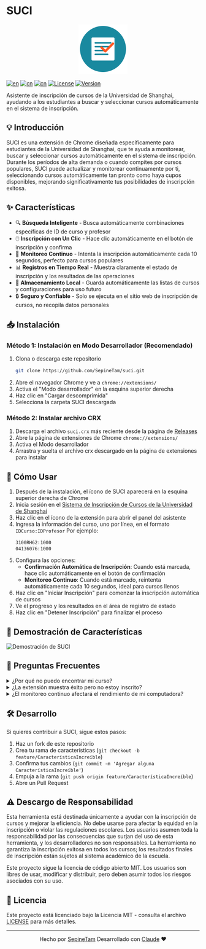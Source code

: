 # SUCI

<p align="center">
  <img src="../../../src/img/icons.svg" width="128" height="128" alt="Logo de SUCI">
</p>

[![en](https://img.shields.io/badge/lang-English-red.svg)](../../../README.md)
[![cn](https://img.shields.io/badge/语言-中文-yellow.svg)](../cn/README.md)
[![cn](https://img.shields.io/badge/come-Español-purple.svg)](README.md)
[![License](https://img.shields.io/badge/License-MIT-blue.svg)](https://opensource.org/licenses/MIT)
[![Version](https://img.shields.io/badge/version-0.0.1-brightgreen.svg)](https://github.com/SepineTam/suci/releases)

Asistente de inscripción de cursos de la Universidad de Shanghai, ayudando a los estudiantes a buscar y seleccionar cursos automáticamente en el sistema de inscripción.

## 💡 Introducción

SUCI es una extensión de Chrome diseñada específicamente para estudiantes de la Universidad de Shanghai, que te ayuda a monitorear, buscar y seleccionar cursos automáticamente en el sistema de inscripción. Durante los períodos de alta demanda o cuando compites por cursos populares, SUCI puede actualizar y monitorear continuamente por ti, seleccionando cursos automáticamente tan pronto como haya cupos disponibles, mejorando significativamente tus posibilidades de inscripción exitosa.

## ✨ Características

- 🔍 **Búsqueda Inteligente** - Busca automáticamente combinaciones específicas de ID de curso y profesor
- 🖱️ **Inscripción con Un Clic** - Hace clic automáticamente en el botón de inscripción y confirma
- 🔄 **Monitoreo Continuo** - Intenta la inscripción automáticamente cada 10 segundos, perfecto para cursos populares
- 📊 **Registros en Tiempo Real** - Muestra claramente el estado de inscripción y los resultados de las operaciones
- 💾 **Almacenamiento Local** - Guarda automáticamente las listas de cursos y configuraciones para uso futuro
- 🔒 **Seguro y Confiable** - Solo se ejecuta en el sitio web de inscripción de cursos, no recopila datos personales

## 📥 Instalación

### Método 1: Instalación en Modo Desarrollador (Recomendado)

1. Clona o descarga este repositorio
   ```bash
   git clone https://github.com/SepineTam/suci.git
   ```
2. Abre el navegador Chrome y ve a `chrome://extensions/`
3. Activa el "Modo desarrollador" en la esquina superior derecha
4. Haz clic en "Cargar descomprimida"
5. Selecciona la carpeta SUCI descargada

### Método 2: Instalar archivo CRX

1. Descarga el archivo `suci.crx` más reciente desde la página de [Releases](https://github.com/SepineTam/suci/releases)
2. Abre la página de extensiones de Chrome `chrome://extensions/`
3. Activa el Modo desarrollador
4. Arrastra y suelta el archivo crx descargado en la página de extensiones para instalar

## 🚀 Cómo Usar

1. Después de la instalación, el ícono de SUCI aparecerá en la esquina superior derecha de Chrome
2. Inicia sesión en el [Sistema de Inscripción de Cursos de la Universidad de Shanghai](https://jwxk.shu.edu.cn/)
3. Haz clic en el ícono de la extensión para abrir el panel del asistente
4. Ingresa la información del curso, uno por línea, en el formato `IDCurso:IDProfesor`
   Por ejemplo:
   ```
   3100RH62:1000
   04136076:1000
   ```
5. Configura las opciones:
   - **Confirmación Automática de Inscripción**: Cuando está marcada, hace clic automáticamente en el botón de confirmación
   - **Monitoreo Continuo**: Cuando está marcado, reintenta automáticamente cada 10 segundos, ideal para cursos llenos
6. Haz clic en "Iniciar Inscripción" para comenzar la inscripción automática de cursos
7. Ve el progreso y los resultados en el área de registro de estado
8. Haz clic en "Detener Inscripción" para finalizar el proceso

## 📝 Demostración de Características

![Demostración de SUCI](https://via.placeholder.com/640x360?text=Demostraci%C3%B3n+de+SUCI) <!-- Reemplazar con capturas de pantalla o GIF reales -->

## 🔧 Preguntas Frecuentes

<details>
<summary>¿Por qué no puedo encontrar mi curso?</summary>
<p>Por favor, verifica que los ID del curso y del profesor sean correctos. El curso también podría no estar disponible en la fase actual de inscripción.</p>
</details>

<details>
<summary>¿La extensión muestra éxito pero no estoy inscrito?</summary>
<p>El curso podría estar lleno o tener conflicto con tu horario existente. Por favor, revisa el mensaje específico en el sistema de inscripción.</p>
</details>

<details>
<summary>¿El monitoreo continuo afectará el rendimiento de mi computadora?</summary>
<p>El monitoreo continuo solo realiza una operación cada 10 segundos, teniendo un impacto mínimo en el rendimiento. Puedes hacer clic en el botón de detener cuando no lo uses.</p>
</details>

## 🛠️ Desarrollo

Si quieres contribuir a SUCI, sigue estos pasos:

1. Haz un fork de este repositorio
2. Crea tu rama de características (`git checkout -b feature/CaracterísticaIncreíble`)
3. Confirma tus cambios (`git commit -m 'Agregar alguna CaracterísticaIncreíble'`)
4. Empuja a la rama (`git push origin feature/CaracterísticaIncreíble`)
5. Abre un Pull Request

## ⚠️ Descargo de Responsabilidad

Esta herramienta está destinada únicamente a ayudar con la inscripción de cursos y mejorar la eficiencia. No debe usarse para afectar la equidad en la inscripción o violar las regulaciones escolares. Los usuarios asumen toda la responsabilidad por las consecuencias que surjan del uso de esta herramienta, y los desarrolladores no son responsables. La herramienta no garantiza la inscripción exitosa en todos los cursos; los resultados finales de inscripción están sujetos al sistema académico de la escuela.

Este proyecto sigue la licencia de código abierto MIT. Los usuarios son libres de usar, modificar y distribuir, pero deben asumir todos los riesgos asociados con su uso.

## 📜 Licencia

Este proyecto está licenciado bajo la Licencia MIT - consulta el archivo [LICENSE](LICENSE) para más detalles.

---

<p align="center">
  Hecho por <a href="https://github.com/SepineTam">SepineTam</a> Desarrollado con <a href="https://claude.ai/">Claude</a> ❤️
</p>